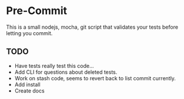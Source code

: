# Pre-Commit

This is a small nodejs, mocha, git script that validates your tests before letting you commit.

## TODO

* Have tests really test this code...
* Add CLI for questions about deleted tests.
* Work on stash code, seems to revert back to list commit currently.
* Add install
* Create docs